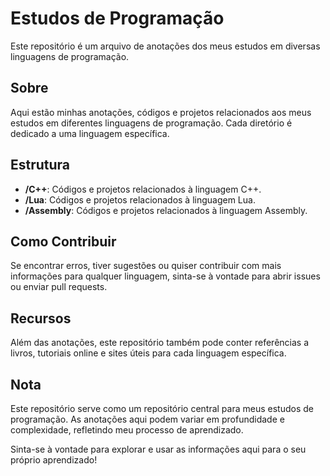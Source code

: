 # Estudos de Programação

Este repositório é um arquivo de anotações dos meus estudos em diversas linguagens de programação.

## Sobre

Aqui estão minhas anotações, códigos e projetos relacionados aos meus estudos em diferentes linguagens de programação. Cada diretório é dedicado a uma linguagem específica.

## Estrutura

- **/C++**: Códigos e projetos relacionados à linguagem C++.
- **/Lua**: Códigos e projetos relacionados à linguagem Lua.
- **/Assembly**: Códigos e projetos relacionados à linguagem Assembly.

## Como Contribuir

Se encontrar erros, tiver sugestões ou quiser contribuir com mais informações para qualquer linguagem, sinta-se à vontade para abrir issues ou enviar pull requests.

## Recursos

Além das anotações, este repositório também pode conter referências a livros, tutoriais online e sites úteis para cada linguagem específica.

## Nota

Este repositório serve como um repositório central para meus estudos de programação. As anotações aqui podem variar em profundidade e complexidade, refletindo meu processo de aprendizado.

Sinta-se à vontade para explorar e usar as informações aqui para o seu próprio aprendizado!

